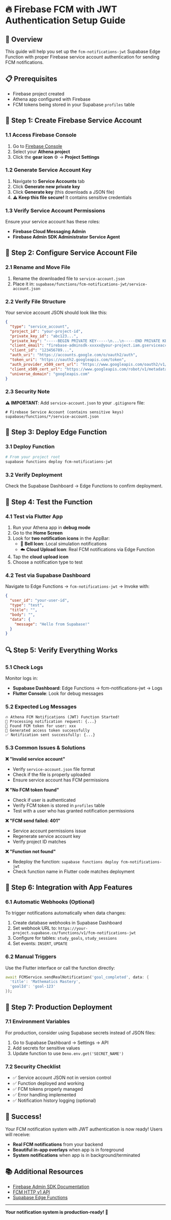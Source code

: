 # 🔥 Firebase FCM with JWT Authentication Setup Guide

## 🎯 Overview

This guide will help you set up the `fcm-notifications-jwt` Supabase Edge Function with proper Firebase service account authentication for sending FCM notifications.

## 📋 Prerequisites

- Firebase project created
- Athena app configured with Firebase
- FCM tokens being stored in your Supabase `profiles` table

## 🔧 Step 1: Create Firebase Service Account

### 1.1 Access Firebase Console
1. Go to [Firebase Console](https://console.firebase.google.com/)
2. Select your **Athena project**
3. Click the **gear icon** ⚙️ → **Project Settings**

### 1.2 Generate Service Account Key
1. Navigate to **Service Accounts** tab
2. Click **Generate new private key**
3. Click **Generate key** (this downloads a JSON file)
4. **⚠️ Keep this file secure!** It contains sensitive credentials

### 1.3 Verify Service Account Permissions
Ensure your service account has these roles:
- **Firebase Cloud Messaging Admin**
- **Firebase Admin SDK Administrator Service Agent**

## 📁 Step 2: Configure Service Account File

### 2.1 Rename and Move File
1. Rename the downloaded file to `service-account.json`
2. Place it in: `supabase/functions/fcm-notifications-jwt/service-account.json`

### 2.2 Verify File Structure
Your service account JSON should look like this:
```json
{
  "type": "service_account",
  "project_id": "your-project-id",
  "private_key_id": "abc123...",
  "private_key": "-----BEGIN PRIVATE KEY-----\n...\n-----END PRIVATE KEY-----\n",
  "client_email": "firebase-adminsdk-xxxxx@your-project.iam.gserviceaccount.com",
  "client_id": "123456789...",
  "auth_uri": "https://accounts.google.com/o/oauth2/auth",
  "token_uri": "https://oauth2.googleapis.com/token",
  "auth_provider_x509_cert_url": "https://www.googleapis.com/oauth2/v1/certs",
  "client_x509_cert_url": "https://www.googleapis.com/robot/v1/metadata/x509/...",
  "universe_domain": "googleapis.com"
}
```

### 2.3 Security Note
**⚠️ IMPORTANT**: Add `service-account.json` to your `.gitignore` file:
```gitignore
# Firebase Service Account (contains sensitive keys)
supabase/functions/*/service-account.json
```

## 🚀 Step 3: Deploy Edge Function

### 3.1 Deploy Function
```bash
# From your project root
supabase functions deploy fcm-notifications-jwt
```

### 3.2 Verify Deployment
Check the Supabase Dashboard → Edge Functions to confirm deployment.

## 🧪 Step 4: Test the Function

### 4.1 Test via Flutter App
1. Run your Athena app in **debug mode**
2. Go to the **Home Screen**
3. Look for **two notification icons** in the AppBar:
   - 🔔 **Bell Icon**: Local simulation notifications
   - ☁️ **Cloud Upload Icon**: Real FCM notifications via Edge Function
4. Tap the **cloud upload icon**
5. Choose a notification type to test

### 4.2 Test via Supabase Dashboard
Navigate to Edge Functions → `fcm-notifications-jwt` → Invoke with:
```json
{
  "user_id": "your-user-id",
  "type": "test",
  "title": "",
  "body": "",
  "data": {
    "message": "Hello from Supabase!"
  }
}
```

## 🔍 Step 5: Verify Everything Works

### 5.1 Check Logs
Monitor logs in:
- **Supabase Dashboard**: Edge Functions → fcm-notifications-jwt → Logs
- **Flutter Console**: Look for debug messages

### 5.2 Expected Log Messages
```
🔥 Athena FCM Notifications (JWT) Function Started!
📨 Processing notification request: {...}
🎯 Found FCM token for user: xxx
🔑 Generated access token successfully
✅ Notification sent successfully: {...}
```

### 5.3 Common Issues & Solutions

**❌ "Invalid service account"**
- Verify `service-account.json` file format
- Check if the file is properly uploaded
- Ensure service account has FCM permissions

**❌ "No FCM token found"**
- Check if user is authenticated
- Verify FCM token is stored in `profiles` table
- Test with a user who has granted notification permissions

**❌ "FCM send failed: 401"**
- Service account permissions issue
- Regenerate service account key
- Verify project ID matches

**❌ "Function not found"**
- Redeploy the function: `supabase functions deploy fcm-notifications-jwt`
- Check function name in Flutter code matches deployment

## 🔄 Step 6: Integration with App Features

### 6.1 Automatic Webhooks (Optional)
To trigger notifications automatically when data changes:

1. Create database webhooks in Supabase Dashboard
2. Set webhook URL to: `https://your-project.supabase.co/functions/v1/fcm-notifications-jwt`
3. Configure for tables: `study_goals`, `study_sessions`
4. Set events: `INSERT`, `UPDATE`

### 6.2 Manual Triggers
Use the Flutter interface or call the function directly:
```dart
await FCMService.sendRealNotification('goal_completed', data: {
  'title': 'Mathematics Mastery',
  'goalId': 'goal-123'
});
```

## 📱 Step 7: Production Deployment

### 7.1 Environment Variables
For production, consider using Supabase secrets instead of JSON files:
1. Go to Supabase Dashboard → Settings → API
2. Add secrets for sensitive values
3. Update function to use `Deno.env.get('SECRET_NAME')`

### 7.2 Security Checklist
- ✅ Service account JSON not in version control
- ✅ Function deployed and working
- ✅ FCM tokens properly managed
- ✅ Error handling implemented
- ✅ Notification history logging (optional)

## 🎉 Success!

Your FCM notification system with JWT authentication is now ready! Users will receive:
- **Real FCM notifications** from your backend
- **Beautiful in-app overlays** when app is in foreground
- **System notifications** when app is in background/terminated

## 📚 Additional Resources

- [Firebase Admin SDK Documentation](https://firebase.google.com/docs/admin/setup)
- [FCM HTTP v1 API](https://firebase.google.com/docs/cloud-messaging/http-server-ref)
- [Supabase Edge Functions](https://supabase.com/docs/guides/functions)

---

**Your notification system is production-ready! 🚀** 